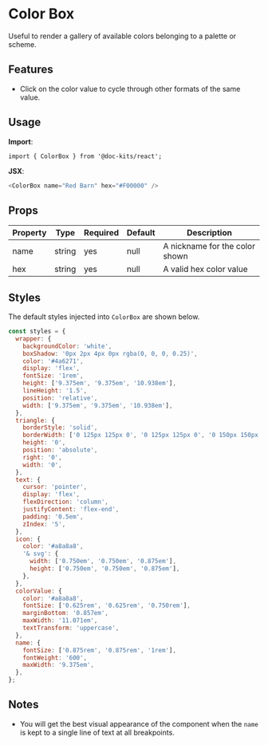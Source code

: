 # Color Box

Useful to render a gallery of available colors belonging to a palette or scheme.

## Features

- Click on the color value to cycle through other formats of the same value.

## Usage

**Import**:

`import { ColorBox } from '@doc-kits/react';`

**JSX**:

```js
<ColorBox name="Red Barn" hex="#F00000" />
```

## Props

| Property | Type   | Required | Default | Description                    |
| -------- | ------ | -------- | ------- | ------------------------------ |
| name     | string | yes      | null    | A nickname for the color shown |
| hex      | string | yes      | null    | A valid hex color value        |

## Styles

The default styles injected into `ColorBox` are shown below.

```js
const styles = {
  wrapper: {
    backgroundColor: 'white',
    boxShadow: '0px 2px 4px 0px rgba(0, 0, 0, 0.25)',
    color: '#4a6271',
    display: 'flex',
    fontSize: '1rem',
    height: ['9.375em', '9.375em', '10.938em'],
    lineHeight: '1.5',
    position: 'relative',
    width: ['9.375em', '9.375em', '10.938em'],
  },
  triangle: {
    borderStyle: 'solid',
    borderWidth: ['0 125px 125px 0', '0 125px 125px 0', '0 150px 150px 0'],
    height: '0',
    position: 'absolute',
    right: '0',
    width: '0',
  },
  text: {
    cursor: 'pointer',
    display: 'flex',
    flexDirection: 'column',
    justifyContent: 'flex-end',
    padding: '0.5em',
    zIndex: '5',
  },
  icon: {
    color: '#a8a8a8',
    '& svg': {
      width: ['0.750em', '0.750em', '0.875em'],
      height: ['0.750em', '0.750em', '0.875em'],
    },
  },
  colorValue: {
    color: '#a8a8a8',
    fontSize: ['0.625rem', '0.625rem', '0.750rem'],
    marginBottom: '0.857em',
    maxWidth: '11.071em',
    textTransform: 'uppercase',
  },
  name: {
    fontSize: ['0.875rem', '0.875rem', '1rem'],
    fontWeight: '600',
    maxWidth: '9.375em',
  },
};
```

## Notes

- You will get the best visual appearance of the component when the `name` is kept to a single line of text at all breakpoints.
